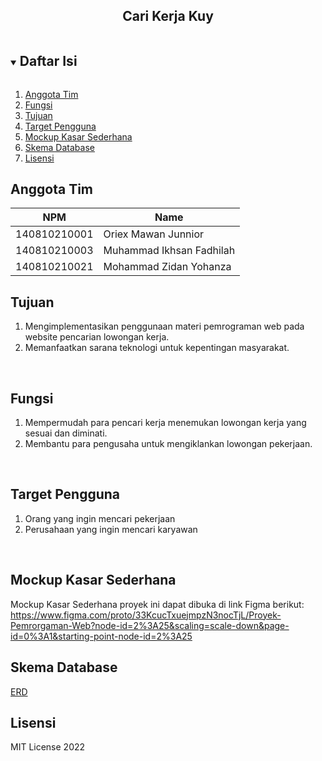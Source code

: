 <p align="center">
  <h2 align="center">
    Cari Kerja Kuy
  </h2>
</p>

<!-- Daftar Isi -->
<details open="open">
  <summary><h2 style="display: inline-block">Daftar Isi</h2></summary>
  <ol>
    <li><a href="#anggota-tim">Anggota Tim</a></li>
    <li><a href="#fungsi">Fungsi</a></li>
    <li><a href="#tujuan">Tujuan</a></li>
    <li><a href="#target-pengguna">Target Pengguna</a></li>
    <li><a href="#mockup-kasar-sederhana">Mockup Kasar Sederhana</a></li>
    <li><a href="#skema-database">Skema Database</a></li>
    <li><a href="#lisensi">Lisensi</a></li>
  </ol>
</details>

<!-- Anggota Tim -->
## Anggota Tim
| NPM           | Name                      |
| ------------- |-------------------------  |
| 140810210001  | Oriex Mawan Junnior       |
| 140810210003  | Muhammad Ikhsan Fadhilah  |
| 140810210021  | Mohammad Zidan Yohanza    |

<!-- Tujuan -->
## Tujuan
  <ol>
    <li>Mengimplementasikan penggunaan materi pemrograman web pada website pencarian lowongan kerja.</li>
    <li>Memanfaatkan sarana teknologi untuk kepentingan masyarakat.</li>
  </ol>
  <br>

<!-- Fungsi -->
## Fungsi

  <ol>
    <li>Mempermudah para pencari kerja menemukan lowongan kerja yang sesuai dan diminati.</li>
    <li>Membantu para pengusaha untuk mengiklankan lowongan pekerjaan.</li>
  </ol>
  <br>
 
<!-- Target Pengguna -->
## Target Pengguna
  <ol>
    <li>Orang yang ingin mencari pekerjaan</li>
    <li>Perusahaan yang ingin mencari karyawan</li>
  </ol>
  <br>
  
<!-- Mockup Kasar Sederhana -->
## Mockup Kasar Sederhana

Mockup Kasar Sederhana proyek ini dapat dibuka di link Figma berikut: <br>
https://www.figma.com/proto/33KcucTxuejmpzN3nocTjL/Proyek-Pemrorgaman-Web?node-id=2%3A25&scaling=scale-down&page-id=0%3A1&starting-point-node-id=2%3A25

<!-- Skema Database -->
## Skema Database
<a href="https://github.com/praktikum-tiunpad-2022/proyek-web-bismilah-a/blob/main/ERD%20pencarian%20lowongan%20kerja.png">ERD<a>
<!-- Lisensi -->
## Lisensi

MIT License 2022

